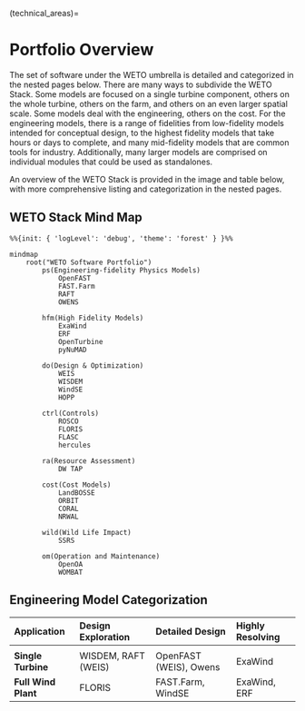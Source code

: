 (technical_areas)=
# Portfolio Overview
The set of software under the WETO umbrella is detailed and categorized in the nested pages below.  There are many ways to subdivide the WETO Stack.  Some models are focused on a single turbine component, others on the whole turbine, others on the farm, and others on an even larger spatial scale.  Some models deal with the engineering, others on the cost.  For the engineering models, there is a range of fidelities from low-fidelity models intended for conceptual design, to the highest fidelity models that take hours or days to complete, and many mid-fidelity models that are common tools for industry.  Additionally, many larger models are comprised on individual modules that could be used as standalones.

An overview of the WETO Stack is provided in the image and table below, with more comprehensive listing and categorization in the nested pages.


## WETO Stack Mind Map

```{mermaid}
%%{init: { 'logLevel': 'debug', 'theme': 'forest' } }%%

mindmap
    root("WETO Software Portfolio")
        ps(Engineering-fidelity Physics Models)
            OpenFAST
            FAST.Farm
            RAFT
            OWENS

        hfm(High Fidelity Models)
            ExaWind
            ERF
            OpenTurbine
            pyNuMAD

        do(Design & Optimization)
            WEIS
            WISDEM
            WindSE
            HOPP

        ctrl(Controls)
            ROSCO
            FLORIS
            FLASC
            hercules

        ra(Resource Assessment)
            DW TAP

        cost(Cost Models)
            LandBOSSE
            ORBIT
            CORAL
            NRWAL

        wild(Wild Life Impact)
            SSRS

        om(Operation and Maintenance)
            OpenOA
            WOMBAT
```


## Engineering Model Categorization

|Application      |Design Exploration |Detailed Design   |Highly Resolving |
|:----------------|:------------------|:-----------------|:----------------|
|                 |                   |                  |                 |
|**Single Turbine** |WISDEM, RAFT (WEIS)|OpenFAST (WEIS), Owens |ExaWind          |
|**Full Wind Plant**|FLORIS             |FAST.Farm, WindSE |ExaWind, ERF     |


